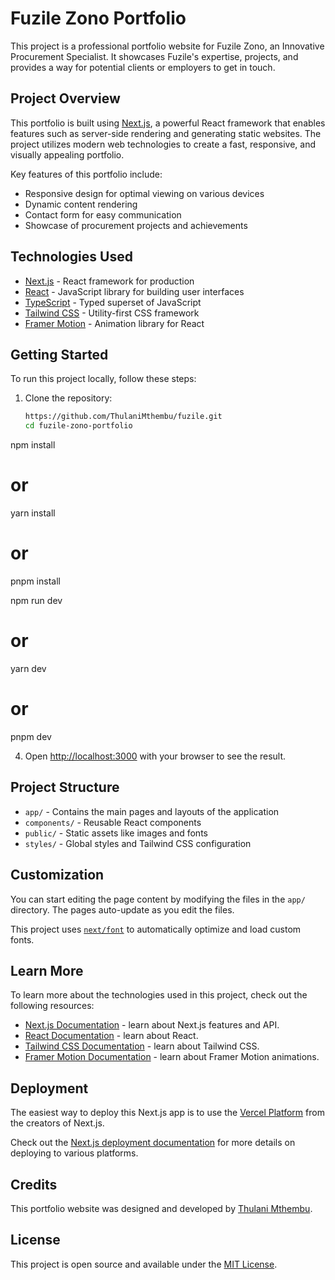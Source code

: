 # Fuzile Zono Portfolio

This project is a professional portfolio website for Fuzile Zono, an Innovative
Procurement Specialist. It showcases Fuzile's expertise, projects, and provides
a way for potential clients or employers to get in touch.

## Project Overview

This portfolio is built using [Next.js](https://nextjs.org), a powerful React
framework that enables features such as server-side rendering and generating
static websites. The project utilizes modern web technologies to create a fast,
responsive, and visually appealing portfolio.

Key features of this portfolio include:

- Responsive design for optimal viewing on various devices
- Dynamic content rendering
- Contact form for easy communication
- Showcase of procurement projects and achievements

## Technologies Used

- [Next.js](https://nextjs.org) - React framework for production
- [React](https://reactjs.org) - JavaScript library for building user interfaces
- [TypeScript](https://www.typescriptlang.org) - Typed superset of JavaScript
- [Tailwind CSS](https://tailwindcss.com) - Utility-first CSS framework
- [Framer Motion](https://www.framer.com/motion/) - Animation library for React

## Getting Started

To run this project locally, follow these steps:

1. Clone the repository:
   ```bash
   https://github.com/ThulaniMthembu/fuzile.git
   cd fuzile-zono-portfolio
   ```

npm install

# or

yarn install

# or

pnpm install

npm run dev

# or

yarn dev

# or

pnpm dev

4. Open [http://localhost:3000](http://localhost:3000) with your browser to see
   the result.

## Project Structure

- `app/` - Contains the main pages and layouts of the application
- `components/` - Reusable React components
- `public/` - Static assets like images and fonts
- `styles/` - Global styles and Tailwind CSS configuration

## Customization

You can start editing the page content by modifying the files in the `app/`
directory. The pages auto-update as you edit the files.

This project uses
[`next/font`](https://nextjs.org/docs/app/building-your-application/optimizing/fonts)
to automatically optimize and load custom fonts.

## Learn More

To learn more about the technologies used in this project, check out the
following resources:

- [Next.js Documentation](https://nextjs.org/docs) - learn about Next.js
  features and API.
- [React Documentation](https://reactjs.org/docs/getting-started.html) - learn
  about React.
- [Tailwind CSS Documentation](https://tailwindcss.com/docs) - learn about
  Tailwind CSS.
- [Framer Motion Documentation](https://www.framer.com/docs/) - learn about
  Framer Motion animations.

## Deployment

The easiest way to deploy this Next.js app is to use the
[Vercel Platform](https://vercel.com/new?utm_medium=default-template&filter=next.js&utm_source=create-next-app&utm_campaign=create-next-app-readme)
from the creators of Next.js.

Check out the
[Next.js deployment documentation](https://nextjs.org/docs/app/building-your-application/deploying)
for more details on deploying to various platforms.

## Credits

This portfolio website was designed and developed by
[Thulani Mthembu](https://devmajxr.co.za).

## License

This project is open source and available under the [MIT License](LICENSE).

